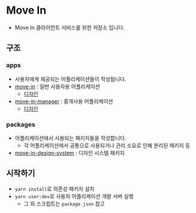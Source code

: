 # Move In
- Move In 클라이언트 서비스를 위한 저장소 입니다.

## 구조
### apps 
- 사용자에게 제공되는 어플리케이션들이 작성됩니다.
- [move-in](./move-in) : 일반 사용자용 어플리케이션
  - [디자인](https://www.figma.com/file/5veNVojUpZB9aRslcQz2AA/%5BMove-In%5D-User-Mobile-App-(v1.0)?node-id=13%3A1228&mode=dev)
- [move-in-manager](./move-in-manager) : 중개사용 어플리케이션
  - [디자인](https://www.figma.com/file/4HSLjESLC9VPep3LTmqUH6/%5BMove-In%5D-Manager-Mobile-App-(v0.1)?node-id=0%3A1&mode=dev)

### packages
- 어플리케이션에서 사용되는 패키지들을 작성합니다.
  - 각 어플리케이션에서 공통으로 사용되거나 관리 소요로 인해 분리된 패키지 등
- [move-in-design-system](./move-in-design-system) : 디자인 시스템 패키지

## 시작하기
- `yarn install`로 의존성 패키지 설치
- `yarn user:dev`로 사용자 어플리케이션 개발 서버 실행
  - 그 외 스크립트는 `package.json` 참고

